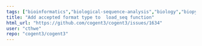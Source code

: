 ```yaml
---
tags: ["bioinformatics","biological-sequence-analysis","biology","biopython","data-science","documentation","evolution","genomics","markov-chain","maximum-likelihood","molecular-evolution","non-stationary","parallel","phylogenetic-trees","phylogenetics","pycogent","python","sequence-alignment","signal-processing","statistics"]
title: "Add accepted format type to  load_seq function"
html_url: "https://github.com/cogent3/cogent3/issues/1634"
user: "cthwe"
repo: "cogent3/cogent3"
---
```


